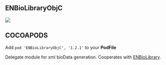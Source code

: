 ## ENBioLibraryObjC

![](https://badgen.net/badge/stable/1.2.1/blue)

## COCOAPODS

Add `pod 'ENBioLibraryObjC', '1.2.1'` to your **PodFile**

Delegate module for xml bioData generation. Cooperates with [ENBioLibrary](ENBioLibrary/README.md).
